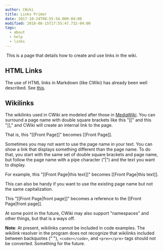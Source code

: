 ```yaml
---
author: CWiki
title: Links Primer
date: 2017-10-24T08:55:54.000-04:00
modified: 2018-08-15T17:55:47.732-04:00
tags:
  - about
  - help
  - links
---
```


​
This is a page that details how to create and use links in the wiki.

## HTML Links ##

The use of HTML links in Markdown (like CWiki) has already been well described. See [this](https://daringfireball.net/projects/markdown/syntax#link).

## Wikilinks ##

The wikilinks used in CWiki are modeled after those in [MediaWiki](https://www.mediawiki.org/wiki/MediaWiki). You can surround a page name with double square brackets like this "\[\[" and this "\]\]," and CWiki will create an internal link to the page.

That is, this "\[\[Front Page\]\]" becomes [[Front Page]].

Sometimes you may not want to use the page name in your text. You can show a link that displays something different than the page name. To do that, you start with the same set of double square brackets and page name, but follow the page name with a pipe character ("|") and the text you want to display.

For example, this "\[\[Front Page|this text\]\]" becomes [[Front Page|this text]].

This can also be handy if you want to use the existing page name but not the same capitalization.

This "\[\[Front Page|front page\]\]" becomes a reference to the [[Front Page|front page]].

At some point in the future, CWiki may also support "namespaces" and other things, but that is a ways off.

**Note**: At present, wikilinks cannot be included in code examples. The wikilink resolver in the program does not recognize that wikilinks included between backquotes ("\`"), `<code></code>`, and `<pre></pre>` tags should not be converted. Something for the future.